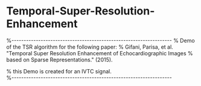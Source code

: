 # Temporal-Super-Resolution-Enhancement

%------------------------------------------------------------------ 
% Demo of the TSR algorithm for the following paper: 
% Gifani, Parisa, et al. "Temporal Super Resolution Enhancement of Echocardiographic Images 
% based on Sparse Representations." (2015).

% this Demo is created for an IVTC signal.  
%------------------------------------------------------------------ 

